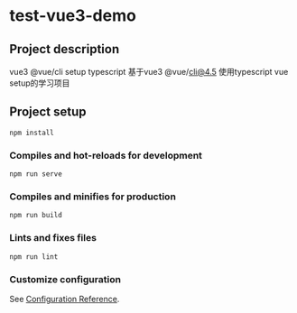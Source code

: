 # test-vue3-demo

## Project description
vue3 @vue/cli setup typescript
基于vue3 @vue/cli@4.5 使用typescript vue setup的学习项目
## Project setup
```
npm install
```

### Compiles and hot-reloads for development
```
npm run serve
```

### Compiles and minifies for production
```
npm run build
```

### Lints and fixes files
```
npm run lint
```

### Customize configuration
See [Configuration Reference](https://cli.vuejs.org/config/).
